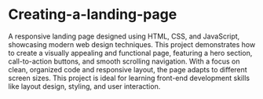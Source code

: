 # Creating-a-landing-page
A responsive landing page designed using HTML, CSS, and JavaScript, showcasing modern web design techniques. This project demonstrates how to create a visually appealing and functional page, featuring a hero section, call-to-action buttons, and smooth scrolling navigation. With a focus on clean, organized code and responsive layout, the page adapts to different screen sizes. This project is ideal for learning front-end development skills like layout design, styling, and user interaction.
